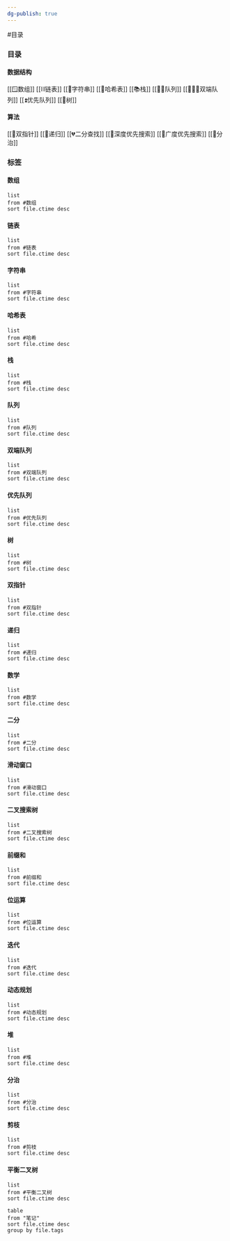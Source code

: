 ```yaml
---
dg-publish: true
---
```

#目录 

### 目录
#### 数据结构
[[🪟数组]]
[[⛓️链表]]
[[🍡字符串]]
[[🔗哈希表]]
[[📚栈]]
[[🚶‍♂️队列]]
[[🧑‍🤝‍🧑双端队列]]
[[⏫优先队列]]
[[🌲树]]

#### 算法
[[🫵双指针]]
[[🔁递归]]
[[💔二分查找]]
[[🤿深度优先搜索]]
[[🔆广度优先搜索]]
[[🙌分治]]

### 标签
#### 数组
```dataview
list
from #数组
sort file.ctime desc
```
#### 链表
```dataview
list
from #链表
sort file.ctime desc
```
#### 字符串
```dataview
list
from #字符串
sort file.ctime desc
```
#### 哈希表
```dataview
list
from #哈希
sort file.ctime desc
```
#### 栈
```dataview
list
from #栈
sort file.ctime desc
```
#### 队列
```dataview
list
from #队列
sort file.ctime desc
```
#### 双端队列
```dataview
list
from #双端队列
sort file.ctime desc
```
#### 优先队列
```dataview
list
from #优先队列
sort file.ctime desc
```
#### 树
```dataview
list
from #树
sort file.ctime desc
```
#### 双指针
```dataview
list
from #双指针
sort file.ctime desc
```
#### 递归
```dataview
list
from #递归
sort file.ctime desc
```
#### 数学
```dataview
list
from #数学
sort file.ctime desc
```
#### 二分
```dataview
list
from #二分
sort file.ctime desc
```
#### 滑动窗口
```dataview
list
from #滑动窗口
sort file.ctime desc
```
#### 二叉搜索树
```dataview
list
from #二叉搜索树 
sort file.ctime desc
```
#### 前缀和
```dataview
list
from #前缀和 
sort file.ctime desc
```
#### 位运算
```dataview
list
from #位运算
sort file.ctime desc
```
#### 迭代
```dataview
list
from #迭代
sort file.ctime desc
```
#### 动态规划
```dataview
list
from #动态规划
sort file.ctime desc
```
#### 堆
```dataview
list
from #堆
sort file.ctime desc
```
#### 分治
```dataview
list
from #分治
sort file.ctime desc
```
#### 剪枝
```dataview
list
from #剪枝
sort file.ctime desc
```
#### 平衡二叉树
```dataview
list
from #平衡二叉树
sort file.ctime desc
```

```dataview
table
from "笔记"
sort file.ctime desc
group by file.tags
```